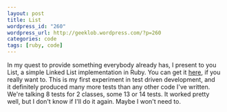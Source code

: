 ```yaml
--- 
layout: post
title: List
wordpress_id: "260"
wordpress_url: http://geeklob.wordpress.com/?p=260
categories: code
tags: [ruby, code]
---
```

In my quest to provide something everybody already has, I present to you List, a simple Linked List implementation in Ruby. You can get it <a href="http://github.com/atamis/list">here</a>, if you really want to. This is my first experiment in test driven development, and it definitely produced many more tests than any other code I've written. We're talking 8 tests for 2 classes, some 13 or 14 tests. It worked pretty well, but I don't know if I'll do it again. Maybe I won't need to.
